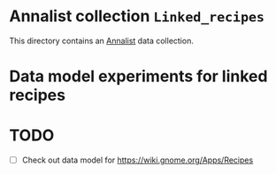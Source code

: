 # Annalist collection `Linked_recipes`

This directory contains an [Annalist](http://annalist.net) data collection.

# Data model experiments for linked recipes


# TODO

- [ ] Check out data model for https://wiki.gnome.org/Apps/Recipes

